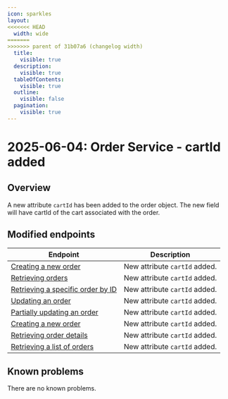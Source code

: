 ```yaml
---
icon: sparkles
layout:
<<<<<<< HEAD
  width: wide
=======
>>>>>>> parent of 31b07a6 (changelog width)
  title:
    visible: true
  description:
    visible: true
  tableOfContents:
    visible: true
  outline:
    visible: false
  pagination:
    visible: true
---
```


# 2025-06-04: Order Service - cartId added

## Overview

A new attribute `cartId` has been added to the order object. The new field will have cartId of the cart associated with the order. 

## Modified endpoints

| Endpoint                                                                                                                                                                                            | Description                   |
|-----------------------------------------------------------------------------------------------------------------------------------------------------------------------------------------------------|-------------------------------|
| [Creating a new order](https://developer.emporix.io/api-guides-and-references/orders/order/api-reference/orders-tenant-managed#post-order-v2-tenant-salesorders)                                    | New attribute `cartId` added. |
| [Retrieving orders](https://developer.emporix.io/api-references/api-guides/orders/order/api-reference/orders-tenant-managed)                                                         | New attribute `cartId` added. |
| [Retrieving a specific order by ID](https://developer.emporix.io/api-references/api-guides/orders/order/api-reference/orders-tenant-managed#get-order-v2-tenant-salesorders-orderid) | New attribute `cartId` added. |
| [Updating an order](https://developer.emporix.io/api-references/api-guides/orders/order/api-reference/orders-tenant-managed#put-order-v2-tenant-salesorders-orderid)                 | New attribute `cartId` added. |
| [Partially updating an order](https://developer.emporix.io/api-references/api-guides/orders/order/api-reference/orders-tenant-managed#patch-order-v2-tenant-salesorders-orderid)     | New attribute `cartId` added. |
| [Creating a new order](https://developer.emporix.io/api-references/api-guides/orders/order/api-reference/orders-customer-managed#post-order-v2-tenant-orders)                        | New attribute `cartId` added. |
| [Retrieving order details](https://developer.emporix.io/api-references/api-guides/orders/order/api-reference/orders-customer-managed#get-order-v2-tenant-orders-orderid)             | New attribute `cartId` added. |
| [Retrieving a list of orders](https://developer.emporix.io/api-references/api-guides/orders/order/api-reference/orders-customer-managed#get-order-v2-tenant-orders)                  | New attribute `cartId` added. |

## Known problems

There are no known problems.
